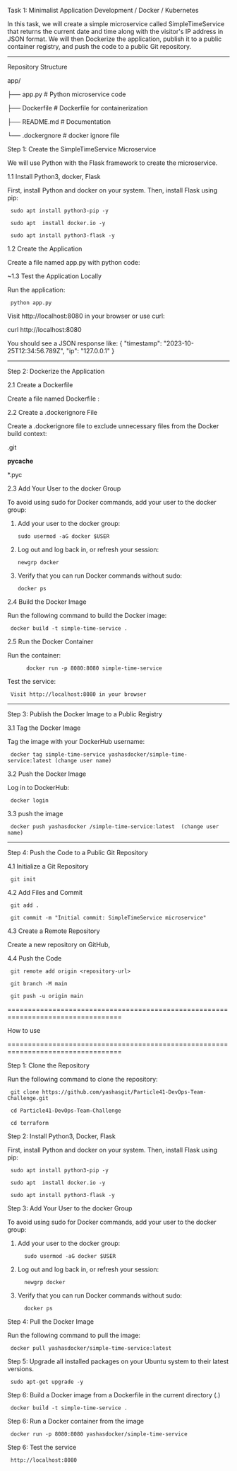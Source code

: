 Task 1: Minimalist Application Development / Docker / Kubernetes

In this task, we will create a simple microservice called SimpleTimeService that returns the current date and time along with the visitor's IP address in JSON format. We will then Dockerize the application, publish it to a public container registry, and push the code to a public Git repository.

________________________________________

Repository Structure

app/

├── app.py                # Python microservice code

├── Dockerfile            # Dockerfile for containerization

├── README.md             # Documentation

└── .dockergnore            # docker ignore file

Step 1: Create the SimpleTimeService Microservice

We will use Python with the Flask framework to create the microservice.

1.1 Install Python3, docker, Flask

First, install Python and docker on your system. Then, install Flask using pip:

     sudo apt install python3-pip -y

     sudo apt  install docker.io -y

     sudo apt install python3-flask -y

1.2 Create the Application

Create a file named app.py with python code:

~1.3 Test the Application Locally

Run the application:

     python app.py

Visit      http://localhost:8080      in your browser or use curl:

curl http://localhost:8080

You should see a JSON response like:
{
  "timestamp": "2023-10-25T12:34:56.789Z",
  "ip": "127.0.0.1"
}
________________________________________

Step 2: Dockerize the Application

2.1 Create a Dockerfile

Create a file named Dockerfile :

2.2 Create a .dockerignore File

Create a .dockerignore file to exclude unnecessary files from the Docker build context:

.git

__pycache__

*.pyc

2.3 Add Your User to the docker Group 

To avoid using sudo for Docker commands, add your user to the docker group:

1.	Add your user to the docker group:
   
        sudo usermod -aG docker $USER

2.	Log out and log back in, or refresh your session:

        newgrp docker
 
3.	Verify that you can run Docker commands without sudo:

        docker ps

2.4 Build the Docker Image

Run the following command to build the Docker image:

     docker build -t simple-time-service .

2.5 Run the Docker Container

Run the container:

          docker run -p 8080:8080 simple-time-service

Test the service:

     Visit http://localhost:8080 in your browser 

________________________________________

Step 3: Publish the Docker Image to a Public Registry

3.1 Tag the Docker Image

Tag the image with your DockerHub username:

     docker tag simple-time-service yashasdocker/simple-time-service:latest (change user name)

3.2 Push the Docker Image

Log in to DockerHub:

     docker login
     
3.3 push the image

     docker push yashasdocker /simple-time-service:latest  (change user name)

________________________________________

Step 4: Push the Code to a Public Git Repository

4.1 Initialize a Git Repository

     git init

4.2 Add Files and Commit

     git add .

     git commit -m "Initial commit: SimpleTimeService microservice"

4.3 Create a Remote Repository

Create a new repository on GitHub,

4.4 Push the Code

     git remote add origin <repository-url>

     git branch -M main

     git push -u origin main



==================================================================================


How to use

==================================================================================

Step 1: Clone the Repository

Run the following command to clone the repository:

     git clone https://github.com/yashasgit/Particle41-DevOps-Team-Challenge.git
     
     cd Particle41-DevOps-Team-Challenge
     
     cd terraform


Step 2:  Install Python3, Docker, Flask

First, install Python and docker on your system. Then, install Flask using pip:

     sudo apt install python3-pip -y

     sudo apt  install docker.io -y

     sudo apt install python3-flask -y

Step 3:   Add Your User to the docker Group 

To avoid using sudo for Docker commands, add your user to the docker group:

1.	Add your user to the docker group:
   
          sudo usermod -aG docker $USER

2.	Log out and log back in, or refresh your session:
   
          newgrp docker

3.	Verify that you can run Docker commands without sudo:

          docker ps

Step 4:   Pull the Docker Image

Run the following command to pull the image:

     docker pull yashasdocker/simple-time-service:latest

Step 5: Upgrade all installed packages on your Ubuntu system to their latest versions.

     sudo apt-get upgrade -y

Step 6: Build a Docker image from a Dockerfile in the current directory (.)

     docker build -t simple-time-service .

Step 6: Run a Docker container from the image 

     docker run -p 8080:8080 yashasdocker/simple-time-service

Step 6: Test the service

     http://localhost:8080 







